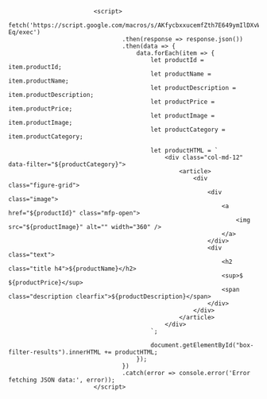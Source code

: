                             <script>
                                fetch('https://script.google.com/macros/s/AKfycbxxucemfZth7E649ymIlDXvW4Xg1ba57j6XUwEgonrSYlcn3HwS1XPrAMsEckwlB-Eq/exec')
                                    .then(response => response.json())
                                    .then(data => {
                                        data.forEach(item => {
                                            let productId = item.productId;
                                            let productName = item.productName;
                                            let productDescription = item.productDescription;
                                            let productPrice = item.productPrice;
                                            let productImage = item.productImage;
                                            let productCategory = item.productCategory;
                            
                                            let productHTML = `
                                                <div class="col-md-12" data-filter="${productCategory}">
                                                    <article>
                                                        <div class="figure-grid">
                                                            <div class="image">
                                                                <a href="${productId}" class="mfp-open">
                                                                    <img src="${productImage}" alt="" width="360" />
                                                                </a>
                                                            </div>
                                                            <div class="text">
                                                                <h2 class="title h4">${productName}</h2>
                                                                <sup>$ ${productPrice}</sup>
                                                                <span class="description clearfix">${productDescription}</span>
                                                            </div>
                                                        </div>
                                                    </article>
                                                </div>
                                            `;
                            
                                            document.getElementById("box-filter-results").innerHTML += productHTML;
                                        });
                                    })
                                    .catch(error => console.error('Error fetching JSON data:', error));
                            </script>
